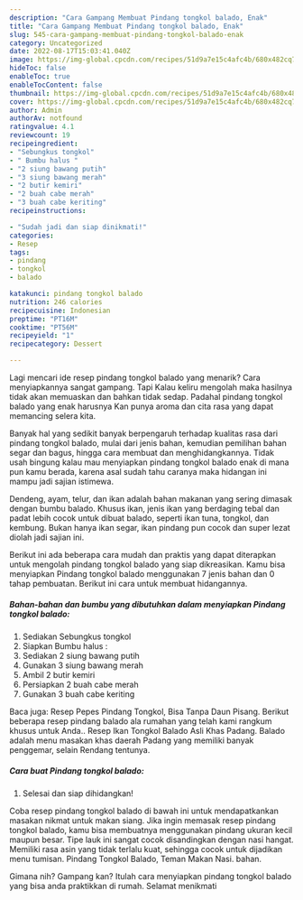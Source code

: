 ```yaml
---
description: "Cara Gampang Membuat Pindang tongkol balado, Enak"
title: "Cara Gampang Membuat Pindang tongkol balado, Enak"
slug: 545-cara-gampang-membuat-pindang-tongkol-balado-enak
category: Uncategorized
date: 2022-08-17T15:03:41.040Z
image: https://img-global.cpcdn.com/recipes/51d9a7e15c4afc4b/680x482cq70/pindang-tongkol-balado-foto-resep-utama.jpg
hideToc: false
enableToc: true
enableTocContent: false
thumbnail: https://img-global.cpcdn.com/recipes/51d9a7e15c4afc4b/680x482cq70/pindang-tongkol-balado-foto-resep-utama.jpg
cover: https://img-global.cpcdn.com/recipes/51d9a7e15c4afc4b/680x482cq70/pindang-tongkol-balado-foto-resep-utama.jpg
author: Admin
authorAv: notfound
ratingvalue: 4.1
reviewcount: 19
recipeingredient:
- "Sebungkus tongkol"
- " Bumbu halus "
- "2 siung bawang putih"
- "3 siung bawang merah"
- "2 butir kemiri"
- "2 buah cabe merah"
- "3 buah cabe keriting"
recipeinstructions:

- "Sudah jadi dan siap dinikmati!"
categories:
- Resep
tags:
- pindang
- tongkol
- balado

katakunci: pindang tongkol balado 
nutrition: 246 calories
recipecuisine: Indonesian
preptime: "PT16M"
cooktime: "PT56M"
recipeyield: "1"
recipecategory: Dessert

---
```



Lagi mencari ide resep pindang tongkol balado yang menarik? Cara menyiapkannya sangat gampang. Tapi Kalau keliru mengolah maka hasilnya tidak akan memuaskan dan bahkan tidak sedap. Padahal pindang tongkol balado yang enak harusnya Kan punya aroma dan cita rasa yang dapat memancing selera kita.


Banyak hal yang sedikit banyak berpengaruh terhadap kualitas rasa dari pindang tongkol balado, mulai dari jenis bahan, kemudian pemilihan bahan segar dan bagus, hingga cara membuat dan menghidangkannya. Tidak usah bingung kalau mau menyiapkan pindang tongkol balado enak di mana pun kamu berada, karena asal sudah tahu caranya maka hidangan ini mampu jadi sajian istimewa.

Dendeng, ayam, telur, dan ikan adalah bahan makanan yang sering dimasak dengan bumbu balado. Khusus ikan, jenis ikan yang berdaging tebal dan padat lebih cocok untuk dibuat balado, seperti ikan tuna, tongkol, dan kembung. Bukan hanya ikan segar, ikan pindang pun cocok dan super lezat diolah jadi sajian ini.


Berikut ini ada beberapa cara mudah dan praktis yang dapat diterapkan untuk mengolah pindang tongkol balado yang siap dikreasikan. Kamu bisa menyiapkan Pindang tongkol balado menggunakan 7 jenis bahan dan 0 tahap pembuatan. Berikut ini cara untuk membuat hidangannya.

<!--inarticleads1-->

##### Bahan-bahan dan bumbu yang dibutuhkan dalam menyiapkan Pindang tongkol balado:

1. Sediakan Sebungkus tongkol
1. Siapkan  Bumbu halus :
1. Sediakan 2 siung bawang putih
1. Gunakan 3 siung bawang merah
1. Ambil 2 butir kemiri
1. Persiapkan 2 buah cabe merah
1. Gunakan 3 buah cabe keriting


Baca juga: Resep Pepes Pindang Tongkol, Bisa Tanpa Daun Pisang. Berikut beberapa resep pindang balado ala rumahan yang telah kami rangkum khusus untuk Anda.. Resep Ikan Tongkol Balado Asli Khas Padang. Balado adalah menu masakan khas daerah Padang yang memiliki banyak penggemar, selain Rendang tentunya. 

<!--inarticleads2-->

##### Cara buat Pindang tongkol balado:


1. Selesai dan siap dihidangkan!

Coba resep pindang tongkol balado di bawah ini untuk mendapatkankan masakan nikmat untuk makan siang. Jika ingin memasak resep pindang tongkol balado, kamu bisa membuatnya menggunakan pindang ukuran kecil maupun besar. Tipe lauk ini sangat cocok disandingkan dengan nasi hangat. Memiliki rasa asin yang tidak terlalu kuat, sehingga cocok untuk dijadikan menu tumisan. Pindang Tongkol Balado, Teman Makan Nasi. bahan. 

Gimana nih? Gampang kan? Itulah cara menyiapkan pindang tongkol balado yang bisa anda praktikkan di rumah. Selamat menikmati
